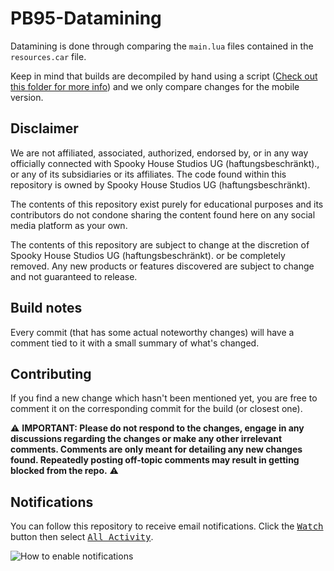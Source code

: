 # PB95-Datamining
Datamining is done through comparing the `main.lua` files contained in the `resources.car` file.

Keep in mind that builds are decompiled by hand using a script ([Check out this folder for more info]()) and we only compare changes for the mobile version.

## Disclaimer

We are not affiliated, associated, authorized, endorsed by, or in any way officially connected with Spooky House Studios UG (haftungsbeschränkt)., or any of its subsidiaries or its affiliates. The code found within this repository is owned by Spooky House Studios UG (haftungsbeschränkt).

The contents of this repository exist purely for educational purposes and its contributors do not condone sharing the content found here on any social media platform as your own.

The contents of this repository are subject to change at the discretion of Spooky House Studios UG (haftungsbeschränkt). or be completely removed. Any new products or features discovered are subject to change and not guaranteed to release.

## Build notes
Every commit (that has some actual noteworthy changes) will have a comment tied to it with a small summary of what's changed.

## Contributing

If you find a new change which hasn't been mentioned yet, you are free to comment it on the corresponding commit for the build (or closest one).

:warning: **IMPORTANT: Please do not respond to the changes, engage in any discussions regarding the changes or make any other irrelevant comments. Comments are only meant for detailing any new changes found. Repeatedly posting off-topic comments may result in getting blocked from the repo.** :warning:

## Notifications
You can follow this repository to receive email notifications. Click the <kbd>[Watch](https://www.youtube.com/watch?v=GEiI0mvEsXg)</kbd> button then select <kbd>[All Activity](https://youtu.be/ZzHR_CoxVRo)</kbd>.

![How to enable notifications](https://user-images.githubusercontent.com/18150845/114609160-c6dbee00-9c9e-11eb-8750-3ae18e041668.png "How to enable notifications")
